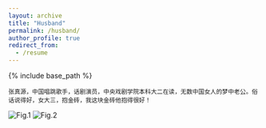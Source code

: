 ```yaml
---
layout: archive
title: "Husband"
permalink: /husband/
author_profile: true
redirect_from:
  - /resume
---
```


{% include base_path %}



    张真源，中国唱跳歌手，话剧演员，中央戏剧学院本科大二在读，无数中国女人的梦中老公。俗话说得好，女大三，抱金砖，我这块金砖他抱得很好！

![Fig.1](http://yingqianli.github.io/files/zhenyuan1.JPG)
![Fig.2](http://yingqianli.github.io/files/zhenyuan2.JPG)
